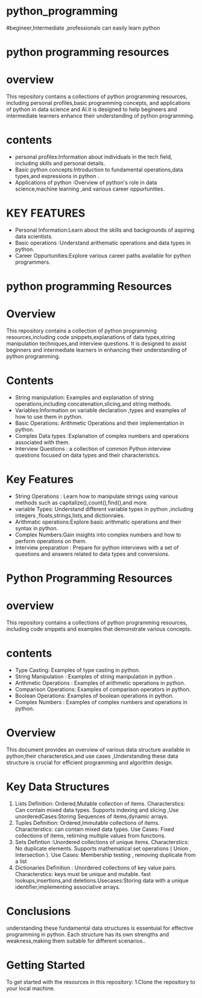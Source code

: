 # python_programming
#begineer,Intermediate ,professionals can easily learn python
# python programming resources

  # overview
This repository contains a collections of python programming resources, including personal profiles,basic programming concepts, and applications of python in data science and AI.it is designed to help begineers and intermediate learners enhance their understanding of python programming.
# contents
- personal profiles:Information about individuals in the tech field, including skills and personal details.
- Basic python concepts:Introduction to fundamental operations,data types,and expressions in python .
- Applications of python :Overview of python's role in data science,machine learning ,and various career oppurtunities.
 # KEY FEATURES
  - Personal Information:Learn about the skills and backgrounds of aspiring data scientists.
  - Basic operations :Understand arithematic operations and data types in python.
  - Career Oppurtunities:Explore various career paths available for python programmers.
# python programming Resources 
# Overview
This repository contains a collection of python programming resources,including code snippets,explanations of data types,string manipulation techniques,and interview questions. It is designed to assist beginners and intermediate learners in enhancing their understanding of python programming.
# Contents
 - String manipulation: Examples and explanation of string operations,including concatenation,slicing,and string methods.
 - Variables:Information on variable declaration ,types and examples of how to use them in python.
 - Basic Operations: Arithmetic Operations and their implementation in python.
 - Complex Data types :Explanation of complex numbers and operations associated with them.
 - Interview Questions : a collection of common Python interview questions focused on data types and their characteristics.
# Key Features 
 - String Operations : Learn how to manipulate strings using various methods such as capitalize(),count(),find(),and more.
 - variable Types: Understand different variable types in python ,including integers ,floats,strings,lists,and dictionraies.
 - Arithmatic operations:Explore basic arithmatic operations and their syntax in python.
 - Complex Numbers:Gain insights into complex numbers and how to perform operations on them.
 - Interview preparation : Prepare for python interviews with a set of questions and answers related to data types and conversions.
# Python Programming Resources
# overview 
This repository contains a collections of python programming resources, including code snippets and examples that demonstrate various concepts.
# contents
 - Type Casting: Examples of type casting in python.
 - String Manipulation : Examples of string manipulation in python .
 - Arithmetic Operations : Examples of arithmetic operations in python.
 - Comparison Operations: Examples of comparison operators in python.
 - Boolean Operations: Examples of boolean operations in python.
 - Complex Numbers : Examples of complex numbers and operations in python.
# Overview 
This document provides an overview of various data structure available in python,their characterstics,and use cases ,Understanding these data structure is crucial for efficient programming and algorithm design.
# Key Data Structures 
1. Lists
   Definition: Ordered,Mutable collection of items. Characterstics: Can contain mixed data types. Supports indexing and slicing ,Use unorderedCases:Storing Sequences of items,dynamic arrays.
2. Tuples
   Definition: Ordered,Immutable collections of items. Characterstics: can contain mixed data types. Use Cases: Fixed collections of items, retirning multiple values from functions.
3. Sets
   Defintion :Unordered collections of unique items. Characterstics: No duplicate elements. Supports mathematical set operations ( Union , Intersection ). Use Cases: Membership testing , removing duplicate from a list
4. Dictionaries
   Definition : Unordered collections of key value pairs. Characterstics: keys must be unique and mutable. fast lookups,insertions,and deletions.Usecases:Storing data with a unique identifier,implementing associative arrays.
# Conclusions 
understanding these fundamental data structures is essentuial for effective programming in python. Each structure has its own strengths and weakness,making them suitable for different scenarios..
# Getting Started 
To get started with the resources in this repository:
 1.Clone the repository to your local machine.
